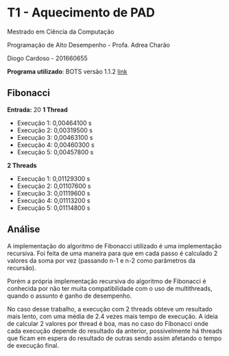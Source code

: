 # T1 - Aquecimento de PAD

Mestrado em Ciência da Computação

Programação de Alto Desempenho - Profa. Adrea Charão

Diogo Cardoso - 201660655

**Programa utilizado**: BOTS versão 1.1.2 [link](https://pm.bsc.es/projects/bots/downloads)

## Fibonacci
**Entrada:** 20
**1 Thread**
  - Execução 1: 0,00464100 s
  - Execução 2: 0,00319500 s
  - Execução 3: 0,00463100 s
  - Execução 4: 0,00460300 s
  - Execução 5: 0,00457800 s

**2 Threads**
  - Execução 1: 0,01129300 s
  - Execução 2: 0,01107600 s
  - Execução 3: 0,01119600 s
  - Execução 4: 0,01113200 s
  - Execução 5: 0,01114800 s

## Análise
A implementação do algoritmo de Fibonacci utilizado é uma implementação recursiva. Foi feita de uma maneira para que em cada passo é calculado 2 valores da soma por vez (passando n-1 e n-2 como parâmetros da recursão).

Porém a própria implementação recursiva do algoritmo de Fibonacci é conhecida por não ter muita compatibilidade com o uso de multithreads, quando o assunto é ganho de desempenho.

No caso desse trabalho, a execução com 2 threads obteve um resultado mais lento, com uma média de 2.4 vezes mais tempo de execução. A ideia de calcular 2 valores por thread é boa, mas no caso do Fibonacci onde cada execução depende do resultado da anterior, possivelmente há threads que ficam em espera do resultado de outras sendo assim afetando o tempo de execução final.

